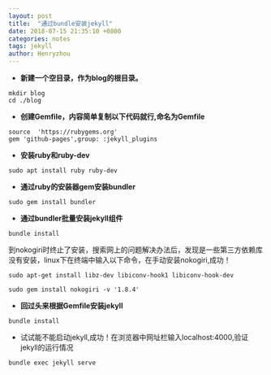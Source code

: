 ```yaml
---
layout: post
title:  "通过bundle安装jekyll"
date: 2018-07-15 21:35:10 +0800
categories: notes
tags: jekyll
author: Henryzhou
---
```


- **新建一个空目录，作为blog的根目录。**

```
mkdir blog
cd ./blog
```

- **创建Gemfile，内容简单复制以下代码就行,命名为Gemfile**

```
source  'https://rubygems.org'
gem 'github-pages',group: :jekyll_plugins
```

- **安装ruby和ruby-dev**

```
sudo apt install ruby ruby-dev
```

- **通过ruby的安装器gem安装bundler**

```
sudo gem install bundler
```

- **通过bundler批量安装jekyll组件**

```
bundle install
```

到nokogiri时终止了安装，搜索网上的问题解决办法后，发现是一些第三方依赖库没有安装，linux下在终端中输入以下命令，在手动安装nokogiri,成功！

```
sudo apt-get install libz-dev libiconv-hook1 libiconv-hook-dev
```

```
sudo gem install nokogiri -v '1.8.4'
```

- **回过头来根据Gemfile安装jekyll**

```
bundle install
```

- 试试能不能启动jekyll,成功！在浏览器中网址栏输入localhost:4000,验证jekyll的运行情况

```
bundle exec jekyll serve
```